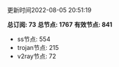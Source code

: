 更新时间2022-08-05 20:51:19

**总订阅: 73**
**总节点: 1767**
**有效节点: 841**
- ss节点: 554
- trojan节点: 215
- v2ray节点: 72
